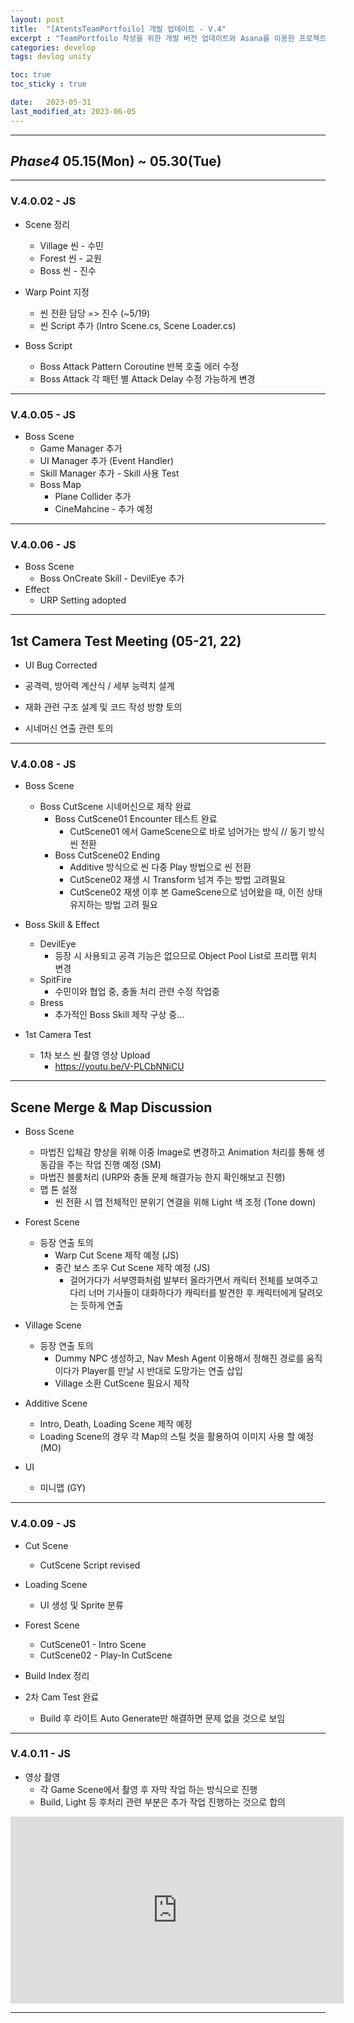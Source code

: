 ```yaml
---
layout: post
title:  "[AtentsTeamPortfoilo] 개발 업데이트 - V.4"
excerpt : "TeamPortfoilo 작성을 위한 개발 버전 업데이트와 Asana를 이용한 프로젝트 매니지먼트"
categories: develop
tags: devlog unity

toc: true
toc_sticky : true

date:   2023-05-31
last_modified_at: 2023-06-05
---
```


---
## ***Phase4*** 05.15(Mon) ~ 05.30(Tue)
---
### V.4.0.02 - JS
* Scene 정리  
  - Village 씬 - 수민
  - Forest 씬 - 교원
  - Boss 씬 - 진수

* Warp Point 지정  
  - 씬 전환 담당 => 진수 (~5/19)  
  - 씬 Script 추가 (Intro Scene.cs, Scene Loader.cs)

* Boss Script
  - Boss Attack Pattern Coroutine 반복 호출 에러 수정
  - Boss Attack 각 패턴 별 Attack Delay 수정 가능하게 변경

---
### V.4.0.05 - JS
* Boss Scene  
  - Game Manager 추가
  - UI Manager 추가 (Event Handler)
  - Skill Manager 추가 - Skill 사용 Test
  - Boss Map 
    * Plane Collider 추가
    * CineMahcine - 추가 예정

---
### V.4.0.06 - JS
* Boss Scene  
  - Boss OnCreate Skill - DevilEye 추가
* Effect
  - URP Setting adopted

---

## 1st Camera Test Meeting (05-21, 22)
* UI Bug Corrected  

* 공격력, 방어력 계산식 / 세부 능력치 설계  

* 재화 관련 구조 설계 및 코드 작성 방향 토의  

* 시네머신 연출 관련 토의  

---

### V.4.0.08 - JS
* Boss Scene  
  - Boss CutScene 시네머신으로 제작 완료    
      * Boss CutScene01 Encounter 테스트 완료  
         + CutScene01 에서 GameScene으로 바로 넘어가는 방식 // 동기 방식 씬 전환
      * Boss CutScene02 Ending
         + Additive 방식으로 씬 다중 Play 방법으로 씬 전환  
         + CutScene02 재생 시 Transform 넘겨 주는 방법 고려필요
         + CutScene02 재생 이후 본 GameScene으로 넘어왔을 때, 이전 상태 유지하는 방법 고려 필요

* Boss Skill & Effect
  - DevilEye
    * 등장 시 사용되고 공격 기능은 없으므로 Object Pool List로 프리팹 위치 변경 
  - SpitFire  
    * 수민이와 협업 중, 충돌 처리 관련 수정 작업중
  - Bress
    * 추가적인 Boss Skill 제작 구상 중...

* 1st Camera Test  
  - 1차 보스 씬 촬영 영상 Upload
    * https://youtu.be/V-PLCbNNiCU

---

## Scene Merge & Map Discussion
* Boss Scene
   - 마법진 입체감 향상을 위해 이중 Image로 변경하고 Animation 처리를 통해 생동감을 주는 작업 진행 예정 (SM)  
   - 마법진 블룸처리 (URP와 충돌 문제 해결가능 한지 확인해보고 진행)  
   - 맵 톤 설정  
     * 씬 전환 시 맵 전체적인 분위기 연결을 위해 Light 색 조정 (Tone down)  
       
* Forest Scene  
  - 등장 연출 토의  
    * Warp Cut Scene 제작 예정 (JS)
    * 중간 보스 조우 Cut Scene 제작 예정 (JS)  
      + 걸어가다가 서부영화처럼 발부터 올라가면서 캐릭터 전체를 보여주고 다리 너머 기사들이 대화하다가 캐릭터를 발견한 후 캐릭터에게 달려오는 듯하게 연출

* Village Scene  
  - 등장 연출 토의
    * Dummy NPC 생성하고, Nav Mesh Agent 이용해서 정해진 경로를 움직이다가 Player를 만날 시 반대로 도망가는 연출 삽입
    * Village 소환 CutScene 필요시 제작

* Additive Scene
  - Intro, Death, Loading Scene 제작 예정
  - Loading Scene의 경우 각 Map의 스틸 컷을 활용하여 이미지 사용 할 예정 (MO)

* UI  
  - 미니맵 (GY)

---

### V.4.0.09 - JS
* Cut Scene  
  - CutScene Script revised  
* Loading Scene
  - UI 생성 및 Sprite 분류 
* Forest Scene  
  - CutScene01 - Intro Scene
  - CutScene02 - Play-In CutScene
* Build Index 정리  

* 2차 Cam Test 완료  
  - Build 후 라이트 Auto Generate만 해결하면 문제 없을 것으로 보임

---

### V.4.0.11 - JS
* 영상 촬영
  - 각 Game Scene에서 촬영 후 자막 작업 하는 방식으로 진행
  - Build, Light 등 후처리 관련 부분은 추가 작업 진행하는 것으로 합의

<iframe width="533" height="299" src="https://www.youtube.com/embed/ygd3OhDwnwI" title="Unity 3D Action RPG - Grim Reaper (Final)" frameborder="0" allow="accelerometer; autoplay; clipboard-write; encrypted-media; gyroscope; picture-in-picture; web-share" allowfullscreen></iframe>

---